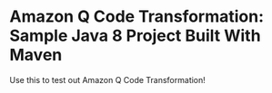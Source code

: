 # Amazon Q Code Transformation: Sample Java 8 Project Built With Maven
Use this to test out Amazon Q Code Transformation!
